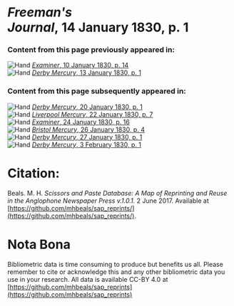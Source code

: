 # *Freeman's Journal*, 14 January 1830, p. 1  
  
### Content from this page previously appeared in:  
![Hand](http://scissorsandpaste.net/wp-content/uploads/2017/06/smallhandpointer.png) [*Examiner*, 10 January 1830, p. 14](https://mhbeals.github.io/sap_html/Examiner/Examiner-10-January-1830-p-14)  
![Hand](http://scissorsandpaste.net/wp-content/uploads/2017/06/smallhandpointer.png) [*Derby Mercury*, 13 January 1830, p. 1](https://mhbeals.github.io/sap_html/Derby-Mercury/Derby-Mercury-13-January-1830-p-1)  
  
### Content from this page subsequently appeared in:  
![Hand](http://scissorsandpaste.net/wp-content/uploads/2017/06/smallhandpointer.png) [*Derby Mercury*, 20 January 1830, p. 1](https://mhbeals.github.io/sap_html/Derby-Mercury/Derby-Mercury-20-January-1830-p-1)  
![Hand](http://scissorsandpaste.net/wp-content/uploads/2017/06/smallhandpointer.png) [*Liverpool Mercury*, 22 January 1830, p. 7](https://mhbeals.github.io/sap_html/Liverpool-Mercury/Liverpool-Mercury-22-January-1830-p-7)  
![Hand](http://scissorsandpaste.net/wp-content/uploads/2017/06/smallhandpointer.png) [*Examiner*, 24 January 1830, p. 16](https://mhbeals.github.io/sap_html/Examiner/Examiner-24-January-1830-p-16)  
![Hand](http://scissorsandpaste.net/wp-content/uploads/2017/06/smallhandpointer.png) [*Bristol Mercury*, 26 January 1830, p. 4](https://mhbeals.github.io/sap_html/Bristol-Mercury/Bristol-Mercury-26-January-1830-p-4)  
![Hand](http://scissorsandpaste.net/wp-content/uploads/2017/06/smallhandpointer.png) [*Derby Mercury*, 27 January 1830, p. 1](https://mhbeals.github.io/sap_html/Derby-Mercury/Derby-Mercury-27-January-1830-p-1)  
![Hand](http://scissorsandpaste.net/wp-content/uploads/2017/06/smallhandpointer.png) [*Derby Mercury*, 3 February 1830, p. 1](https://mhbeals.github.io/sap_html/Derby-Mercury/Derby-Mercury-3-February-1830-p-1)  


# Citation: 

Beals. M. H. *Scissors and Paste Database: A Map of Reprinting and Reuse in the Anglophone Newspaper Press v.1.0.1.* 2 June 2017. Available at [https://github.com/mhbeals/sap_reprints/](https://github.com/mhbeals/sap_reprints/). 

# Nota Bona

Bibliometric data is time consuming to produce but benefits us all. Please remember to cite or acknowledge this and any other bibliometric data you use in your research. All data is available CC-BY 4.0 at [https://github.com/mhbeals/sap_reprints](https://github.com/mhbeals/sap_reprints)